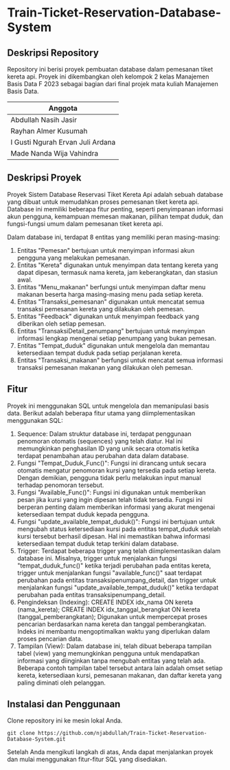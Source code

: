 # Train-Ticket-Reservation-Database-System

## Deskripsi Repository

Repository ini berisi proyek pembuatan database dalam pemesanan tiket kereta api. Proyek ini dikembangkan oleh kelompok 2 kelas Manajemen Basis Data F 2023 sebagai bagian dari final projek mata kuliah Manajemen Basis Data.

| Anggota                            |
|------------------------------------|
| Abdullah Nasih Jasir               |
| Rayhan Almer Kusumah               |
| I Gusti Ngurah Ervan Juli Ardana   |
| Made Nanda Wija Vahindra           |

## Deskripsi Proyek

Proyek Sistem Database Reservasi Tiket Kereta Api adalah sebuah database yang dibuat untuk memudahkan proses pemesanan tiket kereta api. Database ini memiliki beberapa fitur penting, seperti penyimpanan informasi akun pengguna, kemampuan memesan makanan, pilihan tempat duduk, dan fungsi-fungsi umum dalam pemesanan tiket kereta api.

Dalam database ini, terdapat 8 entitas yang memiliki peran masing-masing:
1. Entitas "Pemesan" bertujuan untuk menyimpan informasi akun pengguna yang melakukan pemesanan.
2. Entitas "Kereta" digunakan untuk menyimpan data tentang kereta yang dapat dipesan, termasuk nama kereta, jam keberangkatan, dan stasiun awal.
3. Entitas "Menu_makanan" berfungsi untuk menyimpan daftar menu makanan beserta harga masing-masing menu pada setiap kereta.
4. Entitas "Transaksi_pemesanan" digunakan untuk mencatat semua transaksi pemesanan kereta yang dilakukan oleh pemesan.
5. Entitas "Feedback" digunakan untuk menyimpan feedback yang diberikan oleh setiap pemesan.
6. Entitas "TransaksiDetail_penumpang" bertujuan untuk menyimpan informasi lengkap mengenai setiap penumpang yang bukan pemesan.
7. Entitas "Tempat_duduk" digunakan untuk mengelola dan memantau ketersediaan tempat duduk pada setiap perjalanan kereta.
8. Entitas "Transaksi_makanan" berfungsi untuk mencatat semua informasi transaksi pemesanan makanan yang dilakukan oleh pemesan.

## Fitur

Proyek ini menggunakan SQL untuk mengelola dan memanipulasi basis data. Berikut adalah beberapa fitur utama yang diimplementasikan menggunakan SQL:

1. Sequence: Dalam struktur database ini, terdapat penggunaan penomoran otomatis (sequences) yang telah diatur. Hal ini memungkinkan penghasilan ID yang unik secara otomatis ketika terdapat penambahan atau perubahan data dalam database.
2. Fungsi "Tempat_Duduk_Func()": Fungsi ini dirancang untuk secara otomatis mengatur penomoran kursi yang tersedia pada setiap kereta. Dengan demikian, pengguna tidak perlu melakukan input manual terhadap penomoran tersebut.
3. Fungsi "Available_Func()": Fungsi ini digunakan untuk memberikan pesan jika kursi yang ingin dipesan telah tidak tersedia. Fungsi ini berperan penting dalam memberikan informasi yang akurat mengenai ketersediaan tempat duduk kepada pengguna.
4. Fungsi "update_available_tempat_duduk()": Fungsi ini bertujuan untuk mengubah status ketersediaan kursi pada entitas tempat_duduk setelah kursi tersebut berhasil dipesan. Hal ini memastikan bahwa informasi ketersediaan tempat duduk tetap terkini dalam database.
5. Trigger: Terdapat beberapa trigger yang telah diimplementasikan dalam database ini. Misalnya, trigger untuk menjalankan fungsi "tempat_duduk_func()" ketika terjadi perubahan pada entitas kereta, trigger untuk menjalankan fungsi "available_func()" saat terdapat perubahan pada entitas transaksipenumpang_detail, dan trigger untuk menjalankan fungsi "update_available_tempat_duduk()" ketika terdapat perubahan pada entitas transaksipenumpang_detail.
6. Pengindeksan (Indexing):
CREATE INDEX idx_nama ON kereta (nama_kereta);
CREATE INDEX idx_tanggal_berangkat ON kereta (tanggal_pemberangkatan);
Digunakan untuk mempercepat proses pencarian berdasarkan nama kereta dan tanggal pemberangkatan. Indeks ini membantu mengoptimalkan waktu yang diperlukan dalam proses pencarian data.
7. Tampilan (View): Dalam database ini, telah dibuat beberapa tampilan tabel (view) yang memungkinkan pengguna untuk mendapatkan informasi yang diinginkan tanpa mengubah entitas yang telah ada. Beberapa contoh tampilan tabel tersebut antara lain adalah omset setiap kereta, ketersediaan kursi, pemesanan makanan, dan daftar kereta yang paling diminati oleh pelanggan.

## Instalasi dan Penggunaan

Clone repository ini ke mesin lokal Anda.
   ```
   git clone https://github.com/njabdullah/Train-Ticket-Reservation-Database-System.git
   ```

Setelah Anda mengikuti langkah di atas, Anda dapat menjalankan proyek dan mulai menggunakan fitur-fitur SQL yang disediakan.
